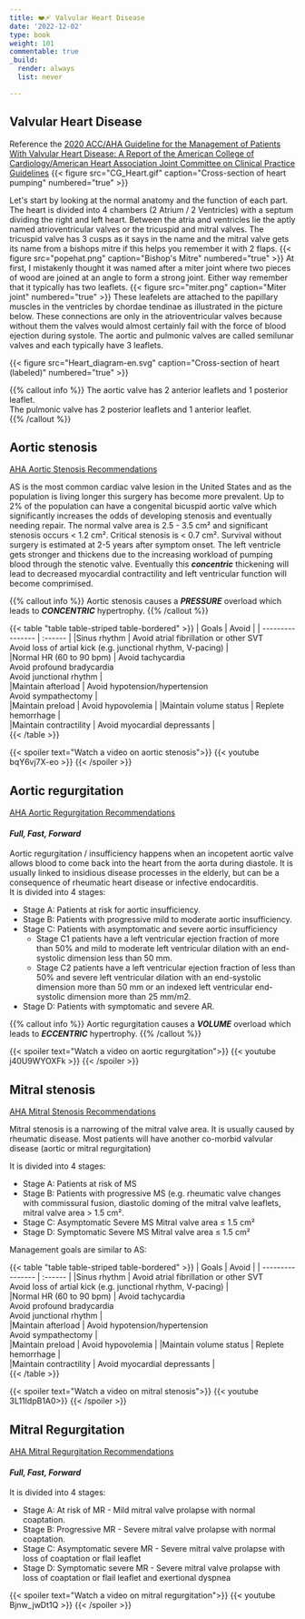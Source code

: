 ```yaml
---
title: ❤️‍🩹 Valvular Heart Disease
date: '2022-12-02'
type: book
weight: 101
commentable: true
_build:
  render: always
  list: never

---
```



## Valvular Heart Disease

Reference the [2020 ACC/AHA Guideline for the Management of Patients With Valvular Heart Disease: A Report of the American College of Cardiology/American Heart Association Joint Committee on Clinical Practice Guidelines](https://www.ahajournals.org/doi/10.1161/CIR.0000000000000923#d1e434)
{{< figure src="CG_Heart.gif" caption="Cross-section of heart pumping" numbered="true" >}}

Let's start by looking at the normal anatomy and the function of each part.  The heart is divided into 4 chambers (2 Atrium / 2 Ventricles) with a septum dividing the right and left heart.  Between the atria and ventricles lie the aptly named atrioventricular valves or the tricuspid and mitral valves.  The tricuspid valve has 3 cusps as it says in the name and the mitral valve gets its name from a bishops mitre if this helps you remember it with 2 flaps.
{{< figure src="popehat.png" caption="Bishop's Mitre" numbered="true" >}}
At first, I mistakenly thought it was named after a miter joint where two pieces of wood are joined at an angle to form a strong joint.  Either way remember that it typically has two leaflets.
{{< figure src="miter.png" caption="Miter joint" numbered="true" >}}
These leafelets are attached to the papillary muscles in the ventricles by chordae tendinae as illustrated in the picture below.  These connections are only in the atrioventricular valves because without them the valves would almost certainly fail with the force of blood ejection during systole.  The aortic and pulmonic valves are called semilunar valves and each typically have 3 leaflets.

{{< figure src="Heart_diagram-en.svg" caption="Cross-section of heart (labeled)" numbered="true" >}}

{{% callout info %}}
 The aortic valve has 2 anterior leaflets and 1 posterior leaflet.  
 The pulmonic valve has 2 posterior leaflets and 1 anterior leaflet.  
{{% /callout %}}

## Aortic stenosis
[AHA Aortic Stenosis Recommendations](https://www.ahajournals.org/doi/10.1161/CIR.0000000000000923#d1e4306)

AS is the most common cardiac valve lesion in the United States and as the population is living longer this surgery has become more prevalent.  Up to 2% of the population can have a congenital bicuspid aortic valve which significantly increases the odds of developing stenosis and eventually needing repair.  The normal valve area is 2.5 - 3.5 cm² and significant stenosis occurs < 1.2 cm².  Critical stenosis is < 0.7 cm².  Survival without surgery is estimated at 2-5 years after symptom onset.  The left ventricle gets stronger and thickens due to the increasing workload of pumping blood through the stenotic valve.  Eventually this ***concentric*** thickening will lead to decreased myocardial contractility and left ventricular function will become comprimised.

{{% callout info %}}
 Aortic stenosis causes a ***PRESSURE*** overload which leads to ***CONCENTRIC*** hypertrophy. 
{{% /callout %}}

{{< table "table table-striped table-bordered" >}}
| Goals	| Avoid	 | 
| ----------------  | :------ | 
|Sinus rhythm	| Avoid atrial fibrillation or other SVT  <br> Avoid loss of artial kick (e.g. junctional rhythm, V-pacing)                                |   
|Normal HR (60 to 90 bpm)	| Avoid tachycardia <br>  Avoid profound bradycardia <br> Avoid junctional rhythm                              |   
|Maintain afterload	| Avoid hypotension/hypertension <br>   Avoid sympathectomy                           |   
|Maintain preload	| Avoid hypovolemia            |
|Maintain volume status	| Replete hemorrhage                              |   
|Maintain contractility	| Avoid myocardial depressants                              |   
{{< /table >}}

{{< spoiler text="Watch a video on aortic stenosis">}}
{{< youtube bqY6vj7X-eo  >}}
{{< /spoiler >}}

## Aortic regurgitation

[AHA Aortic Regurgitation Recommendations](https://www.ahajournals.org/doi/10.1161/CIR.0000000000000923#d1e5782)

#### ***Full, Fast, Forward***

Aortic regurgitation / insufficiency happens when an incopetent aortic valve allows blood to come back into the heart from the aorta during diastole.  It is usually linked to insidious disease processes in the elderly, but can be a consequence of rheumatic heart disease or infective endocarditis.  
It is divided into 4 stages:
- Stage A: Patients at risk for aortic insufficiency.
- Stage B: Patients with progressive mild to moderate aortic insufficiency.
- Stage C: Patients with asymptomatic and severe aortic insufficiency
    - Stage C1 patients have a left ventricular ejection fraction of more than 50% and mild to moderate left ventricular dilation with an end-systolic dimension less than 50 mm.
    - Stage C2 patients have a left ventricular ejection fraction of less than 50% and severe left ventricular dilation with an end-systolic dimension more than 50 mm or an indexed left ventricular end-systolic dimension more than 25 mm/m2.
- Stage D: Patients with symptomatic and severe AR.

{{% callout info %}}
 Aortic regurgitation causes a ***VOLUME*** overload which leads to ***ECCENTRIC*** hypertrophy. 
{{% /callout %}}


{{< spoiler text="Watch a video on aortic regurgitation">}}
{{< youtube j40U9WYOXFk >}}
{{< /spoiler >}}

## Mitral stenosis

[AHA Mitral Stenosis Recommendations](https://www.ahajournals.org/doi/10.1161/CIR.0000000000000923#d1e6762)

Mitral stenosis is a narrowing of the mitral valve area.  It is usually caused by rheumatic disease.  Most patients will have another co-morbid valvular disease (aortic or mitral regurgitation)

It is divided into 4 stages:
- Stage A: Patients at risk of MS
- Stage B: Patients with progressive MS (e.g. rheumatic valve changes with commissural fusion, diastolic doming of the mitral valve leaflets, mitral valve area > 1.5 cm².
- Stage C: Asymptomatic Severe MS Mitral valve area ≤ 1.5 cm²
- Stage D: Symptomatic Severe MS Mitral valve area ≤ 1.5 cm²

Management goals are similar to AS:

{{< table "table table-striped table-bordered" >}}
| Goals	| Avoid	 | 
| ----------------  | :------ | 
|Sinus rhythm	| Avoid atrial fibrillation or other SVT  <br> Avoid loss of artial kick (e.g. junctional rhythm, V-pacing)                                |   
|Normal HR (60 to 90 bpm)	| Avoid tachycardia <br>  Avoid profound bradycardia <br> Avoid junctional rhythm                              |   
|Maintain afterload	| Avoid hypotension/hypertension <br>   Avoid sympathectomy                           |   
|Maintain preload	| Avoid hypovolemia            |
|Maintain volume status	| Replete hemorrhage                              |   
|Maintain contractility	| Avoid myocardial depressants                              |   
{{< /table >}}


{{< spoiler text="Watch a video on mitral stenosis">}}
{{< youtube 3L11IdpB1A0>}}
{{< /spoiler >}}

## Mitral Regurgitation

[AHA Mitral Regurgitation Recommendations](https://www.ahajournals.org/doi/10.1161/CIR.0000000000000923#d1e7466)

#### ***Full, Fast, Forward***

It is divided into 4 stages:
- Stage A: At risk of MR - Mild mitral valve prolapse with normal coaptation.
- Stage B: Progressive MR - Severe mitral valve prolapse with normal coaptation.
- Stage C: Asymptomatic severe MR - Severe mitral valve prolapse with loss of coaptation or flail leaflet
- Stage D: Symptomatic severe MR - Severe mitral valve prolapse with loss of coaptation or flail leaflet and exertional dyspnea


{{< spoiler text="Watch a video on mitral regurgitation">}}
{{< youtube Bjnw_jwDt1Q >}}
{{< /spoiler >}}








[^1]: By ZooFari - Own workSupporting references (cache), CC BY-SA 3.0, https://commons.wikimedia.org/w/index.php?curid=9841860